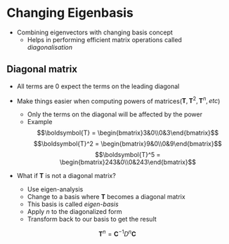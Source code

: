 # Changing Eigenbasis

- Combining eigenvectors with changing basis concept
  - Helps in performing efficient matrix operations called _diagonalisation_

## Diagonal matrix
- All terms are 0 expect the terms on the leading diagonal 
- Make things easier when computing powers of matrices($\boldsymbol{T}, \boldsymbol{T}^2, \boldsymbol{T}^n, etc$)
  - Only the terms on the diagonal will be affected by the power
  - Example
$$\boldsymbol{T} = \begin{bmatrix}3&0\\0&3\end{bmatrix}$$
$$\boldsymbol{T}^2 = \begin{bmatrix}9&0\\0&9\end{bmatrix}$$
$$\boldsymbol{T}^5 = \begin{bmatrix}243&0\\0&243\end{bmatrix}$$

- What if $\boldsymbol{T}$ is not a diagonal matrix?
  - Use eigen-analysis
  - Change to a basis where $\boldsymbol{T}$ becomes a diagonal matrix
  - This basis is called _eigen-basis_
  - Apply _n_ to the diagonalized form
  - Transform back to our basis to get the result

$$\boldsymbol{T}^n = \boldsymbol{C}^{-1}D^n\boldsymbol{C}$$
